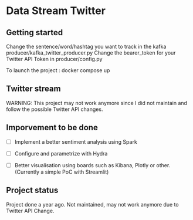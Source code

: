 # Data Stream Twitter


## Getting started
Change the sentence/word/hashtag you want to track in the kafka producer/kafka_twitter_producer.py
Change the bearer_token for your Twitter API Token in producer/config.py

To launch the project : docker compose up 

## Twitter stream

WARNING: This project may not work anymore since I did not maintain and follow the possible Twitter API changes.

## Imporvement to be done

- [ ] Implement a better sentiment analysis using Spark
- [ ] Configure and parametrize with Hydra
- [ ] Better visualisation using boards such as Kibana, Plotly or other. (Currently a simple PoC with Streamlit)


## Project status

Project done a year ago. Not maintained, may not work anymore due to Twitter API Change.